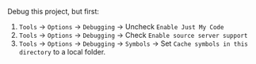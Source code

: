 Debug this project, but first:

1. `Tools` -> `Options` -> `Debugging` -> Uncheck `Enable Just My Code`
2. `Tools` -> `Options` -> `Debugging` -> Check `Enable source server support`
3. `Tools` -> `Options` -> `Debugging` -> `Symbols` -> Set `Cache symbols in this directory` to a local folder.

